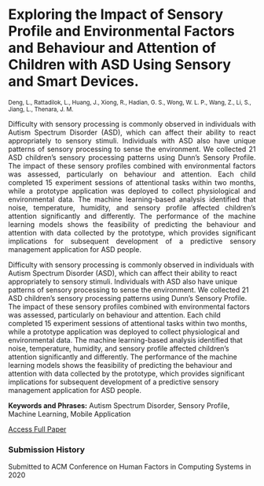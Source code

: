 # **Exploring the Impact of Sensory Profile and Environmental Factors and Behaviour and Attention of Children with ASD Using Sensory and Smart Devices.**

<sup>Deng, L., Rattadilok, L., Huang, J., Xiong, R., Hadian, G. S., Wong, W. L. P., Wang, Z., Li, S., Jiang, L.,
Thenara, J. M.</sup>

<p style='text-align: justify;'>Difficulty with sensory processing is commonly observed in individuals with Autism Spectrum Disorder (ASD), which can
affect their ability to react appropriately to sensory stimuli. Individuals with ASD also have unique patterns of sensory
processing to sense the environment. We collected 21 ASD children’s sensory processing patterns using Dunn’s Sensory
Profile. The impact of these sensory profiles combined with environmental factors was assessed, particularly on behaviour
and attention. Each child completed 15 experiment sessions of attentional tasks within two months, while a prototype
application was deployed to collect physiological and environmental data. The machine learning-based analysis identified
that noise, temperature, humidity, and sensory profile affected children’s attention significantly and differently. The
performance of the machine learning models shows the feasibility of predicting the behaviour and attention with data
collected by the prototype, which provides significant implications for subsequent development of a predictive sensory
management application for ASD people. </p>

Difficulty with sensory processing is commonly observed in individuals with Autism Spectrum Disorder (ASD), which can
affect their ability to react appropriately to sensory stimuli. Individuals with ASD also have unique patterns of sensory
processing to sense the environment. We collected 21 ASD children’s sensory processing patterns using Dunn’s Sensory
Profile. The impact of these sensory profiles combined with environmental factors was assessed, particularly on behaviour
and attention. Each child completed 15 experiment sessions of attentional tasks within two months, while a prototype
application was deployed to collect physiological and environmental data. The machine learning-based analysis identified
that noise, temperature, humidity, and sensory profile affected children’s attention significantly and differently. The
performance of the machine learning models shows the feasibility of predicting the behaviour and attention with data
collected by the prototype, which provides significant implications for subsequent development of a predictive sensory
management application for ASD people.

**Keywords and Phrases:** Autism Spectrum Disorder, Sensory Profile, Machine Learning, Mobile Application

<a href="https://jouyinhuang.github.io/publication/resources/submission-manuscript.pdf" target="_blank">Access Full Paper</a>

### Submission History

Submitted to ACM Conference on Human Factors in Computing Systems in 2020
